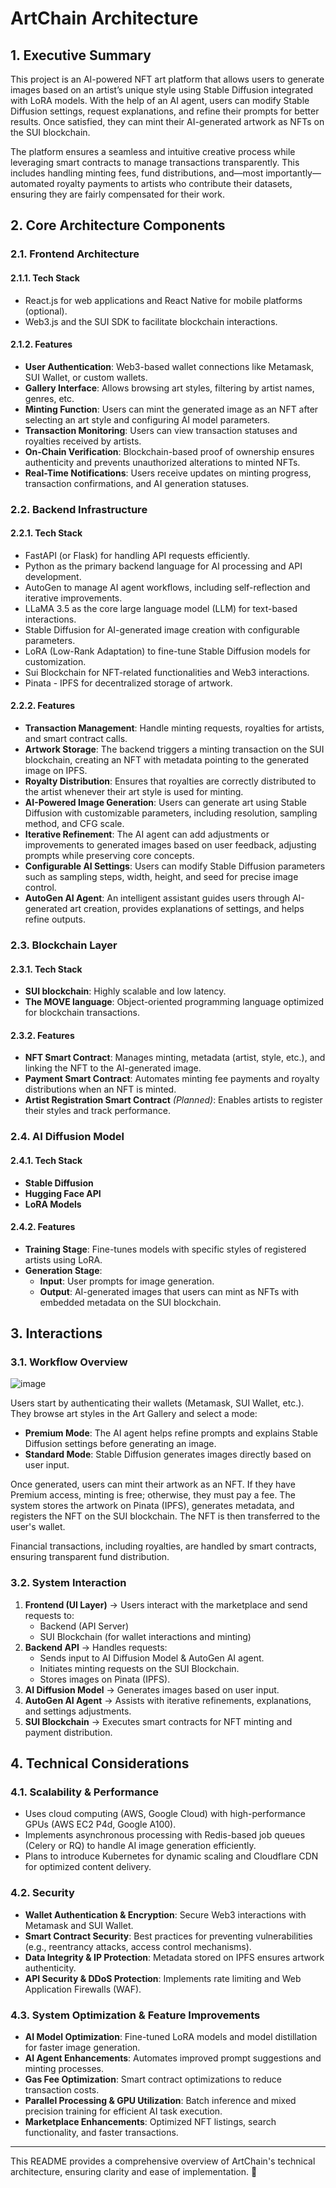 # ArtChain Architecture

## 1. Executive Summary

This project is an AI-powered NFT art platform that allows users to generate images based on an artist’s unique style using Stable Diffusion integrated with LoRA models. With the help of an AI agent, users can modify Stable Diffusion settings, request explanations, and refine their prompts for better results. Once satisfied, they can mint their AI-generated artwork as NFTs on the SUI blockchain. 

The platform ensures a seamless and intuitive creative process while leveraging smart contracts to manage transactions transparently. This includes handling minting fees, fund distributions, and—most importantly—automated royalty payments to artists who contribute their datasets, ensuring they are fairly compensated for their work.

## 2. Core Architecture Components

### 2.1. Frontend Architecture

#### 2.1.1. Tech Stack
- React.js for web applications and React Native for mobile platforms (optional).
- Web3.js and the SUI SDK to facilitate blockchain interactions.

#### 2.1.2. Features
- **User Authentication**: Web3-based wallet connections like Metamask, SUI Wallet, or custom wallets.
- **Gallery Interface**: Allows browsing art styles, filtering by artist names, genres, etc.
- **Minting Function**: Users can mint the generated image as an NFT after selecting an art style and configuring AI model parameters.
- **Transaction Monitoring**: Users can view transaction statuses and royalties received by artists.
- **On-Chain Verification**: Blockchain-based proof of ownership ensures authenticity and prevents unauthorized alterations to minted NFTs.
- **Real-Time Notifications**: Users receive updates on minting progress, transaction confirmations, and AI generation statuses.

### 2.2. Backend Infrastructure

#### 2.2.1. Tech Stack
- FastAPI (or Flask) for handling API requests efficiently.
- Python as the primary backend language for AI processing and API development.
- AutoGen to manage AI agent workflows, including self-reflection and iterative improvements.
- LLaMA 3.5 as the core large language model (LLM) for text-based interactions.
- Stable Diffusion for AI-generated image creation with configurable parameters.
- LoRA (Low-Rank Adaptation) to fine-tune Stable Diffusion models for customization.
- Sui Blockchain for NFT-related functionalities and Web3 interactions.
- Pinata - IPFS for decentralized storage of artwork.

#### 2.2.2. Features
- **Transaction Management**: Handle minting requests, royalties for artists, and smart contract calls.
- **Artwork Storage**: The backend triggers a minting transaction on the SUI blockchain, creating an NFT with metadata pointing to the generated image on IPFS.
- **Royalty Distribution**: Ensures that royalties are correctly distributed to the artist whenever their art style is used for minting.
- **AI-Powered Image Generation**: Users can generate art using Stable Diffusion with customizable parameters, including resolution, sampling method, and CFG scale.
- **Iterative Refinement**: The AI agent can add adjustments or improvements to generated images based on user feedback, adjusting prompts while preserving core concepts.
- **Configurable AI Settings**: Users can modify Stable Diffusion parameters such as sampling steps, width, height, and seed for precise image control.
- **AutoGen AI Agent**: An intelligent assistant guides users through AI-generated art creation, provides explanations of settings, and helps refine outputs.

### 2.3. Blockchain Layer

#### 2.3.1. Tech Stack
- **SUI blockchain**: Highly scalable and low latency.
- **The MOVE language**: Object-oriented programming language optimized for blockchain transactions.

#### 2.3.2. Features
- **NFT Smart Contract**: Manages minting, metadata (artist, style, etc.), and linking the NFT to the AI-generated image.
- **Payment Smart Contract**: Automates minting fee payments and royalty distributions when an NFT is minted.
- **Artist Registration Smart Contract** *(Planned)*: Enables artists to register their styles and track performance.

### 2.4. AI Diffusion Model

#### 2.4.1. Tech Stack
- **Stable Diffusion**
- **Hugging Face API**
- **LoRA Models**

#### 2.4.2. Features
- **Training Stage**: Fine-tunes models with specific styles of registered artists using LoRA.
- **Generation Stage**:
  - **Input**: User prompts for image generation.
  - **Output**: AI-generated images that users can mint as NFTs with embedded metadata on the SUI blockchain.

## 3. Interactions

### 3.1. Workflow Overview
![image](https://github.com/user-attachments/assets/8ebd8d45-967b-4faa-b8f0-cb840274fe4a)

Users start by authenticating their wallets (Metamask, SUI Wallet, etc.). They browse art styles in the Art Gallery and select a mode:

- **Premium Mode**: The AI agent helps refine prompts and explains Stable Diffusion settings before generating an image.
- **Standard Mode**: Stable Diffusion generates images directly based on user input.

Once generated, users can mint their artwork as an NFT. If they have Premium access, minting is free; otherwise, they must pay a fee. The system stores the artwork on Pinata (IPFS), generates metadata, and registers the NFT on the SUI blockchain. The NFT is then transferred to the user's wallet.

Financial transactions, including royalties, are handled by smart contracts, ensuring transparent fund distribution.

### 3.2. System Interaction

1. **Frontend (UI Layer)** → Users interact with the marketplace and send requests to:
   - Backend (API Server)
   - SUI Blockchain (for wallet interactions and minting)
2. **Backend API** → Handles requests:
   - Sends input to AI Diffusion Model & AutoGen AI agent.
   - Initiates minting requests on the SUI Blockchain.
   - Stores images on Pinata (IPFS).
3. **AI Diffusion Model** → Generates images based on user input.
4. **AutoGen AI Agent** → Assists with iterative refinements, explanations, and settings adjustments.
5. **SUI Blockchain** → Executes smart contracts for NFT minting and payment distribution.

## 4. Technical Considerations

### 4.1. Scalability & Performance
- Uses cloud computing (AWS, Google Cloud) with high-performance GPUs (AWS EC2 P4d, Google A100).
- Implements asynchronous processing with Redis-based job queues (Celery or RQ) to handle AI image generation efficiently.
- Plans to introduce Kubernetes for dynamic scaling and Cloudflare CDN for optimized content delivery.

### 4.2. Security
- **Wallet Authentication & Encryption**: Secure Web3 interactions with Metamask and SUI Wallet.
- **Smart Contract Security**: Best practices for preventing vulnerabilities (e.g., reentrancy attacks, access control mechanisms).
- **Data Integrity & IP Protection**: Metadata stored on IPFS ensures artwork authenticity.
- **API Security & DDoS Protection**: Implements rate limiting and Web Application Firewalls (WAF).

### 4.3. System Optimization & Feature Improvements
- **AI Model Optimization**: Fine-tuned LoRA models and model distillation for faster image generation.
- **AI Agent Enhancements**: Automates improved prompt suggestions and minting processes.
- **Gas Fee Optimization**: Smart contract optimizations to reduce transaction costs.
- **Parallel Processing & GPU Utilization**: Batch inference and mixed precision training for efficient AI task execution.
- **Marketplace Enhancements**: Optimized NFT listings, search functionality, and faster transactions.

---

This README provides a comprehensive overview of ArtChain's technical architecture, ensuring clarity and ease of implementation. 🚀

